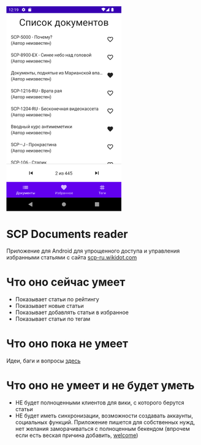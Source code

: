 <img src="https://github.com/pokatomnik/scp-foundation/blob/master/screenshot.png?raw=true" width="300">

# SCP Documents reader

Приложение для Android для упрощенного доступа и управления избранными статьями с сайта [scp-ru.wikidot.com](http://scp-ru.wikidot.com/)

# Что оно сейчас умеет
- Показывает статьи по рейтингу
- Показывает новые статьи
- Показывает добавлять статьи в избранное
- Показывает статьи по тегам

# Что оно пока не умеет
Идеи, баги и вопросы [здесь](https://github.com/pokatomnik/scp-foundation/issues)

# Что оно не умеет и не будет уметь
- НЕ будет полноценными клиентов для вики, с которого берутся статьи
- НЕ будет иметь синхронизации, возможности создавать аккаунты, социальных функций. Приложение пишется для собственных нужд, нет желания заморачиваться с полноценным бекендом (впрочем если есть веская причина добавить, [welcome](https://github.com/pokatomnik/scp-foundation/issues))
